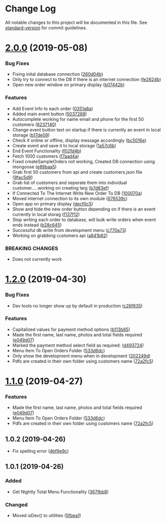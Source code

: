 # Change Log

All notable changes to this project will be documented in this file. See [standard-version](https://github.com/conventional-changelog/standard-version) for commit guidelines.

# [2.0.0](https://github.com/BrandonSmith8038/electron-onsite-photo-order/compare/v1.2.0...v2.0.0) (2019-05-08)


### Bug Fixes

* Fixing inital database connection ([260d04b](https://github.com/BrandonSmith8038/electron-onsite-photo-order/commit/260d04b))
* Only try to connect to the DB if there is an internet connection ([fe2624b](https://github.com/BrandonSmith8038/electron-onsite-photo-order/commit/fe2624b))
* Open new order window on primary display ([b07442b](https://github.com/BrandonSmith8038/electron-onsite-photo-order/commit/b07442b))


### Features

* Add Event Info to each order ([0351a8a](https://github.com/BrandonSmith8038/electron-onsite-photo-order/commit/0351a8a))
* Added main event button ([5037288](https://github.com/BrandonSmith8038/electron-onsite-photo-order/commit/5037288))
* Autocomplete working for name email and phone for the first 50 customers ([6237140](https://github.com/BrandonSmith8038/electron-onsite-photo-order/commit/6237140))
* Change event button text on startup if there is currently an event in local storage ([b17de09](https://github.com/BrandonSmith8038/electron-onsite-photo-order/commit/b17de09))
* Check if online or offline, display message accordingly ([bc5016e](https://github.com/BrandonSmith8038/electron-onsite-photo-order/commit/bc5016e))
* Create event and save it to local storage ([1a57c6b](https://github.com/BrandonSmith8038/electron-onsite-photo-order/commit/1a57c6b))
* End Event Functionality ([f02fd4b](https://github.com/BrandonSmith8038/electron-onsite-photo-order/commit/f02fd4b))
* Fetch 1000 customers ([f7aad4a](https://github.com/BrandonSmith8038/electron-onsite-photo-order/commit/f7aad4a))
* Fixed createSampleOrders not working, Created DB connection using mongoose ([e89baa5](https://github.com/BrandonSmith8038/electron-onsite-photo-order/commit/e89baa5))
* Grab first 50 customers from api and create customers.json file ([9fac5d9](https://github.com/BrandonSmith8038/electron-onsite-photo-order/commit/9fac5d9))
* Grab list of customers and seperate them into individual customer.....working on creating larg ([b7d83ef](https://github.com/BrandonSmith8038/electron-onsite-photo-order/commit/b7d83ef))
* If Connected To The Internet Write New Order To DB ([100070a](https://github.com/BrandonSmith8038/electron-onsite-photo-order/commit/100070a))
* Moved internet connection to its own module ([676539c](https://github.com/BrandonSmith8038/electron-onsite-photo-order/commit/676539c))
* Open app on primary display ([decf0c5](https://github.com/BrandonSmith8038/electron-onsite-photo-order/commit/decf0c5))
* Show and hide the new order button depending on if there is an event currently in local storag ([f137f12](https://github.com/BrandonSmith8038/electron-onsite-photo-order/commit/f137f12))
* Stop writing each order to database, will bulk write orders when event ends instead ([b28c645](https://github.com/BrandonSmith8038/electron-onsite-photo-order/commit/b28c645))
* Successful db write from development menu ([c770a73](https://github.com/BrandonSmith8038/electron-onsite-photo-order/commit/c770a73))
* Working on grabbing customers api ([a841b82](https://github.com/BrandonSmith8038/electron-onsite-photo-order/commit/a841b82))


### BREAKING CHANGES

* Does not currently work



# [1.2.0](https://github.com/BrandonSmith8038/electron-onsite-photo-order/compare/v1.0.2...v1.2.0) (2019-04-30)


### Bug Fixes

* Dev tools no longer show up by default in production ([c26f835](https://github.com/BrandonSmith8038/electron-onsite-photo-order/commit/c26f835))


### Features

* Capitalized values for payment method options ([b113b65](https://github.com/BrandonSmith8038/electron-onsite-photo-order/commit/b113b65))
* Made the first name, last name, photos and total fields required ([e049d07](https://github.com/BrandonSmith8038/electron-onsite-photo-order/commit/e049d07))
* Marked the payment method select field as required. ([d493724](https://github.com/BrandonSmith8038/electron-onsite-photo-order/commit/d493724))
* Menu Item To Open Orders Folder ([533d6dc](https://github.com/BrandonSmith8038/electron-onsite-photo-order/commit/533d6dc))
* Only show the development menu when in development ([202249d](https://github.com/BrandonSmith8038/electron-onsite-photo-order/commit/202249d))
* Pdfs are created in their own folder using customers name ([72a2fc5](https://github.com/BrandonSmith8038/electron-onsite-photo-order/commit/72a2fc5))



# [1.1.0](https://github.com/BrandonSmith8038/electron-onsite-photo-order/compare/v1.0.2...v1.1.0) (2019-04-27)


### Features

* Made the first name, last name, photos and total fields required ([e049d07](https://github.com/BrandonSmith8038/electron-onsite-photo-order/commit/e049d07))
* Menu Item To Open Orders Folder ([533d6dc](https://github.com/BrandonSmith8038/electron-onsite-photo-order/commit/533d6dc))
* Pdfs are created in their own folder using customers name ([72a2fc5](https://github.com/BrandonSmith8038/electron-onsite-photo-order/commit/72a2fc5))



## 1.0.2 (2019-04-26)

- Fix spelling error ([4bf9e9c](https://github.com/BrandonSmith8038/electron-onsite-photo-order/commit/4bf9e9c))

## 1.0.1 (2019-04-26)

### Added

- Get Nightly Total Menu Functionality ([367fbb8](https://github.com/BrandonSmith8038/electron-onsite-photo-order/commit/367fbb8))

### Changed

- Moved isDev() to utilities ([5fbea1](https://github.com/BrandonSmith8038/electron-onsite-photo-order/commit/5fbea1))
